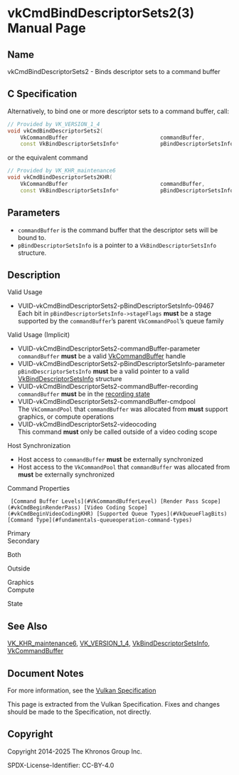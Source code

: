 # vkCmdBindDescriptorSets2(3) Manual Page

## Name

vkCmdBindDescriptorSets2 - Binds descriptor sets to a command buffer



## [](#_c_specification)C Specification

Alternatively, to bind one or more descriptor sets to a command buffer, call:

```c++
// Provided by VK_VERSION_1_4
void vkCmdBindDescriptorSets2(
    VkCommandBuffer                             commandBuffer,
    const VkBindDescriptorSetsInfo*             pBindDescriptorSetsInfo);
```

or the equivalent command

```c++
// Provided by VK_KHR_maintenance6
void vkCmdBindDescriptorSets2KHR(
    VkCommandBuffer                             commandBuffer,
    const VkBindDescriptorSetsInfo*             pBindDescriptorSetsInfo);
```

## [](#_parameters)Parameters

- `commandBuffer` is the command buffer that the descriptor sets will be bound to.
- `pBindDescriptorSetsInfo` is a pointer to a `VkBindDescriptorSetsInfo` structure.

## [](#_description)Description

Valid Usage

- [](#VUID-vkCmdBindDescriptorSets2-pBindDescriptorSetsInfo-09467)VUID-vkCmdBindDescriptorSets2-pBindDescriptorSetsInfo-09467  
  Each bit in `pBindDescriptorSetsInfo->stageFlags` **must** be a stage supported by the `commandBuffer`’s parent `VkCommandPool`’s queue family

Valid Usage (Implicit)

- [](#VUID-vkCmdBindDescriptorSets2-commandBuffer-parameter)VUID-vkCmdBindDescriptorSets2-commandBuffer-parameter  
  `commandBuffer` **must** be a valid [VkCommandBuffer](https://registry.khronos.org/vulkan/specs/latest/man/html/VkCommandBuffer.html) handle
- [](#VUID-vkCmdBindDescriptorSets2-pBindDescriptorSetsInfo-parameter)VUID-vkCmdBindDescriptorSets2-pBindDescriptorSetsInfo-parameter  
  `pBindDescriptorSetsInfo` **must** be a valid pointer to a valid [VkBindDescriptorSetsInfo](https://registry.khronos.org/vulkan/specs/latest/man/html/VkBindDescriptorSetsInfo.html) structure
- [](#VUID-vkCmdBindDescriptorSets2-commandBuffer-recording)VUID-vkCmdBindDescriptorSets2-commandBuffer-recording  
  `commandBuffer` **must** be in the [recording state](#commandbuffers-lifecycle)
- [](#VUID-vkCmdBindDescriptorSets2-commandBuffer-cmdpool)VUID-vkCmdBindDescriptorSets2-commandBuffer-cmdpool  
  The `VkCommandPool` that `commandBuffer` was allocated from **must** support graphics, or compute operations
- [](#VUID-vkCmdBindDescriptorSets2-videocoding)VUID-vkCmdBindDescriptorSets2-videocoding  
  This command **must** only be called outside of a video coding scope

Host Synchronization

- Host access to `commandBuffer` **must** be externally synchronized
- Host access to the `VkCommandPool` that `commandBuffer` was allocated from **must** be externally synchronized

Command Properties

     [Command Buffer Levels](#VkCommandBufferLevel) [Render Pass Scope](#vkCmdBeginRenderPass) [Video Coding Scope](#vkCmdBeginVideoCodingKHR) [Supported Queue Types](#VkQueueFlagBits) [Command Type](#fundamentals-queueoperation-command-types)

Primary  
Secondary

Both

Outside

Graphics  
Compute

State

## [](#_see_also)See Also

[VK\_KHR\_maintenance6](https://registry.khronos.org/vulkan/specs/latest/man/html/VK_KHR_maintenance6.html), [VK\_VERSION\_1\_4](https://registry.khronos.org/vulkan/specs/latest/man/html/VK_VERSION_1_4.html), [VkBindDescriptorSetsInfo](https://registry.khronos.org/vulkan/specs/latest/man/html/VkBindDescriptorSetsInfo.html), [VkCommandBuffer](https://registry.khronos.org/vulkan/specs/latest/man/html/VkCommandBuffer.html)

## [](#_document_notes)Document Notes

For more information, see the [Vulkan Specification](https://registry.khronos.org/vulkan/specs/latest/html/vkspec.html#vkCmdBindDescriptorSets2)

This page is extracted from the Vulkan Specification. Fixes and changes should be made to the Specification, not directly.

## [](#_copyright)Copyright

Copyright 2014-2025 The Khronos Group Inc.

SPDX-License-Identifier: CC-BY-4.0